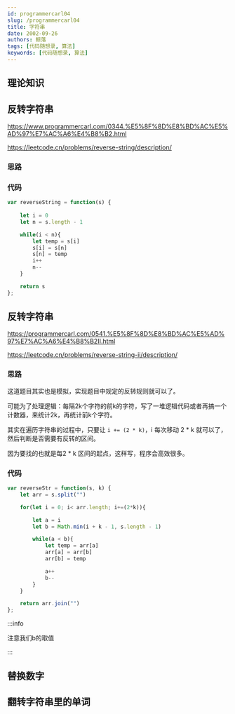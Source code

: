 ```yaml
---
id: programmercarl04
slug: /programmercarl04
title: 字符串
date: 2002-09-26
authors: 鲸落
tags: [代码随想录, 算法]
keywords: [代码随想录, 算法]
---
```




## 理论知识



## 反转字符串

https://www.programmercarl.com/0344.%E5%8F%8D%E8%BD%AC%E5%AD%97%E7%AC%A6%E4%B8%B2.html

https://leetcode.cn/problems/reverse-string/description/



### 思路

### 代码

```js
var reverseString = function(s) {
    
    let i = 0
    let n = s.length - 1

    while(i < n){
        let temp = s[i]
        s[i] = s[n]
        s[n] = temp
        i++
        n--
    }

    return s
};
```



## 反转字符串

https://programmercarl.com/0541.%E5%8F%8D%E8%BD%AC%E5%AD%97%E7%AC%A6%E4%B8%B2II.html

https://leetcode.cn/problems/reverse-string-ii/description/



### 思路

这道题目其实也是模拟，实现题目中规定的反转规则就可以了。

可能为了处理逻辑：每隔2k个字符的前k的字符，写了一堆逻辑代码或者再搞一个计数器，来统计2k，再统计前k个字符。

其实在遍历字符串的过程中，只要让 `i += (2 * k)`，i 每次移动 2 * k 就可以了，然后判断是否需要有反转的区间。

因为要找的也就是每2 * k 区间的起点，这样写，程序会高效很多。



### 代码

```js
var reverseStr = function(s, k) {
    let arr = s.split("")

    for(let i = 0; i< arr.length; i+=(2*k)){

        let a = i
        let b = Math.min(i + k - 1, s.length - 1)

        while(a < b){
            let temp = arr[a]
            arr[a] = arr[b]
            arr[b] = temp

            a++
            b--
        }
    }

    return arr.join("")
};
```

:::info 

注意我们b的取值

:::



## 替换数字



## 翻转字符串里的单词























































